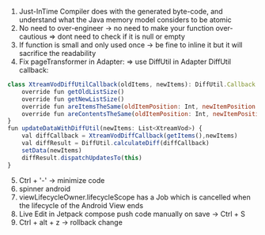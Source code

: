 1. Just-InTime Compiler does with the generated byte-code, and understand what the Java memory
model considers to be atomic
2. No need to over-engineer -> no need to make your function over-cautious
=> dont need to check if it is null or empty
3. If function is small and only used once -> be fine to inline it but it will sacrifice the readability
4. Fix pageTransformer in Adapter:
=> use DiffUtil in Adapter
DiffUtil callback:

```jsx
class XtreamVodDiffUtilCallback(oldItems, newItems): DiffUtil.Callback {
	override fun getOldListSize()
	override fun getNewListSize()
	override fun areItemsTheSame(oldItemPosition: Int, newItemPosition: Int)
	override fun areContentsTheSame(oldItemPosition: Int, newItemPosition: Int)
}
fun updateDataWithDiffUtil(newItems: List<XtreamVod>) {
	val diffCallback = XtreamVodDiffCallback(getItems(),newItems)
	val diffResult = DiffUtil.calculateDiff(diffCallback)
	setData(newItems)
	diffResult.dispatchUpdatesTo(this)
}
```

5. Ctrl + '-' -> minimize code
6. spinner android
7. viewLifecycleOwner.lifecycleScope has a Job which is cancelled when the lifecycle of the Android View ends
8. Live Edit in Jetpack compose
push code manually on save -> Ctrl + S
9. Ctrl + alt + z -> rollback change